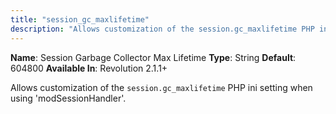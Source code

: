```yaml
---
title: "session_gc_maxlifetime"
description: "Allows customization of the session.gc_maxlifetime PHP ini setting when using modSessionHandler"
---
```


**Name**: Session Garbage Collector Max Lifetime
**Type**: String
**Default**: 604800
**Available In**: Revolution 2.1.1+

Allows customization of the `session.gc_maxlifetime` PHP ini setting when using 'modSessionHandler'.